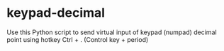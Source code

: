 # keypad-decimal
Use this Python script to send virtual input of keypad (numpad) decimal point using hotkey Ctrl + . (Control key + period)
